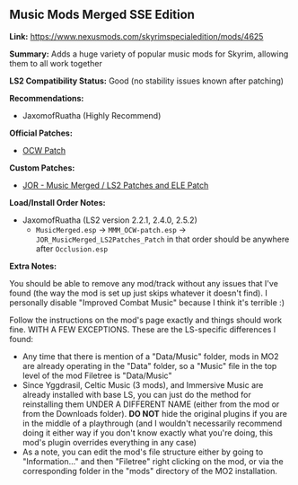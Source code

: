 ## Music Mods Merged SSE Edition

**Link:** https://www.nexusmods.com/skyrimspecialedition/mods/4625

**Summary:** Adds a huge variety of popular music mods for Skyrim, allowing them to all work together

**LS2 Compatibility Status:** Good (no stability issues known after patching)

**Recommendations:** 
* JaxomofRuatha (Highly Recommend)

**Official Patches:**
* [OCW Patch](https://www.nexusmods.com/skyrimspecialedition/mods/4625)

**Custom Patches:**
* [JOR - Music Merged / LS2 Patches and ELE Patch](/custom-patches/2.2.1/JOR_MusicMerged_LS2Patches_Patch.esp)

**Load/Install Order Notes:**
* JaxomofRuatha (LS2 version 2.2.1, 2.4.0, 2.5.2)
  * `MusicMerged.esp` -> `MMM_OCW-patch.esp` -> `JOR_MusicMerged_LS2Patches_Patch` in that order should be anywhere after `Occlusion.esp`

**Extra Notes:**

You should be able to remove any mod/track without any issues that I've found (the way the mod is set up just skips whatever it doesn't find). I personally disable "Improved Combat Music" because I think it's terrible :)

Follow the instructions on the mod's page exactly and things should work fine. WITH A FEW EXCEPTIONS. These are the LS-specific differences I found:

* Any time that there is mention of a "Data/Music" folder, mods in MO2 are already operating in the "Data" folder, so a "Music" file in the top level of the mod Filetree is "Data/Music"
* Since Yggdrasil, Celtic Music (3 mods), and Immersive Music are already installed with base LS, you can just do the method for reinstalling them UNDER A DIFFERENT NAME (either from the mod or from the Downloads folder). **DO NOT** hide the original plugins if you are in the middle of a playthrough (and I wouldn't necessarily recommend doing it either way if you don't know exactly what you're doing, this mod's plugin overrides everything in any case)
* As a note, you can edit the mod's file structure either by going to "Information..." and then "Filetree" right clicking on the mod, or via the corresponding folder in the "mods" directory of the MO2 installation.
